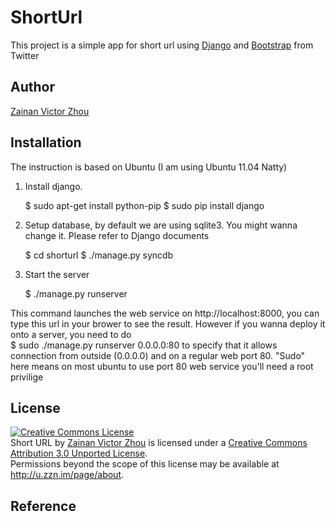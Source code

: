 # ShortUrl
This project is a simple app for short url using [Django][ref-django] and [Bootstrap][ref-bootstrap] from Twitter
## Author
  [Zainan Victor Zhou](mailto://shorturl@zzn.im)  

## Installation
The instruction is based on Ubuntu (I am using Ubuntu 11.04 Natty)
1. Install django.  

     $ sudo apt-get install python-pip
     $ sudo pip install django

2. Setup database, by default we are using sqlite3. You might wanna change it. Please refer to Django documents  

     $ cd shorturl
     $ ./manage.py syncdb

3. Start the server  

     $ ./manage.py runserver 

This command launches the web service on http://localhost:8000, you can type this url in your brower 
to see the result. However if you wanna deploy it onto a server, you need to do  
    $ sudo ./manage.py runserver 0.0.0.0:80 to specify that it allows connection from outside (0.0.0.0)
and on a regular web port 80. "Sudo" here means on most ubuntu to use port 80 web service you'll need a root privilige  

## License
<a rel="license" href="http://creativecommons.org/licenses/by/3.0/"><img alt="Creative Commons License" style="border-width:0" src="http://i.creativecommons.org/l/by/3.0/88x31.png" /></a><br /><span xmlns:dct="http://purl.org/dc/terms/" property="dct:title">Short URL</span> by <a xmlns:cc="http://creativecommons.org/ns#" href="http://u.zzn.im" property="cc:attributionName" rel="cc:attributionURL">Zainan Victor Zhou</a> is licensed under a <a rel="license" href="http://creativecommons.org/licenses/by/3.0/">Creative Commons Attribution 3.0 Unported License</a>.<br />Permissions beyond the scope of this license may be available at <a xmlns:cc="http://creativecommons.org/ns#" href="http://u.zzn.im/page/about" rel="cc:morePermissions">http://u.zzn.im/page/about</a>.

## Reference
  [ref-django]:         http://www.djangoproject.com                               "Django"
  [ref-bootstrap]:           http://twitter.github.com/bootstrap                  "Bootstrap"
